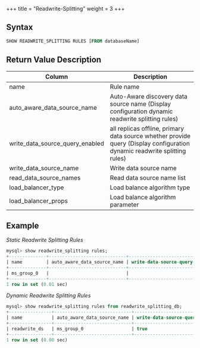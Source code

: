 +++
title = "Readwrite-Splitting"
weight = 3
+++

## Syntax

```sql
SHOW READWRITE_SPLITTING RULES [FROM databaseName]
```

## Return Value Description

| Column                          | Description                          |
| ------------------------------- | ------------------------------------ |
| name                            | Rule name                            |
| auto_aware_data_source_name     | Auto-Aware discovery data source name (Display configuration dynamic readwrite splitting rules) |
| write_data_source_query_enabled | all replicas offline, primary data source whether provide query (Display configuration dynamic readwrite splitting rules)|
| write_data_source_name          | Write data source name                |
| read_data_source_names          | Read data source name list            |
| load_balancer_type              | Load balance algorithm type           |
| load_balancer_props             | Load balance algorithm parameter      |

## Example

*Static Readwrite Splitting Rules*
```sql
mysql> show readwrite_splitting rules;
+--------------+-----------------------------+---------------------------------+------------------------+------------------------+--------------------+
| name         | auto_aware_data_source_name | write-data-source-query-enabled | write_data_source_name | read_data_source_names | load_balancer_type | 
+--------------+-----------------------------+---------------------------------+------------------------+------------------------+--------------------+
| ms_group_0   |                             |                                 | ds_primary             | ds_slave_0,ds_slave_1  | RANDOM             |
+--------------+-----------------------------+---------------------------------+------------------------+------------------------+--------------------+
1 row in set (0.01 sec)
```

*Dynamic Readwrite Splitting Rules*
```sql
mysql> show readwrite_splitting rules from readwrite_splitting_db;
+----------------+-----------------------------+---------------------------------+------------------------+------------------------+--------------------+---------------------+
| name           | auto_aware_data_source_name | write-data-source-query-enabled | write_data_source_name | read_data_source_names | load_balancer_type | load_balancer_props |
+----------------+-----------------------------+---------------------------------+------------------------+------------------------+--------------------+---------------------+
| readwrite_ds   | ms_group_0                  | true                            | ds_primary             | ds_slave_0,ds_slave_1  |  random            | read_weight=2:1     |
+----------------+-----------------------------+---------------------------------+------------------------+------------------------+--------------------+---------------------+
1 row in set (0.00 sec)
```
